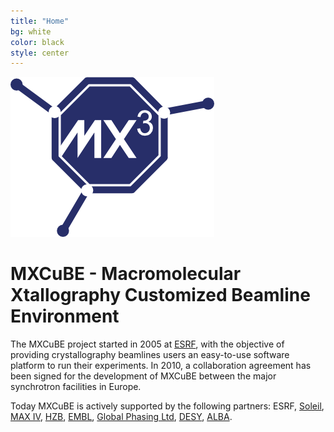 ```yaml
---
title: "Home"
bg: white
color: black
style: center
---
```


![mxcube logo](img/mxcube.png)

# **MXCuBE** - Macromolecular Xtallography Customized Beamline Environment

The MXCuBE project started in 2005 at [ESRF](http://www.esrf.eu),
with the objective of providing crystallography beamlines users
an easy-to-use software platform to run their experiments.
In 2010, a collaboration agreement has been signed for the
development of MXCuBE between the major synchrotron facilities in
Europe. 

Today MXCuBE is actively supported by the following partners: ESRF,
[Soleil](http://www.synchrotron-soleil.fr),
[MAX IV](http://www.maxlab.lu.se/),
[HZB](https://www.helmholtz-berlin.de/),
[EMBL](http://www.embl.org),
[Global Phasing Ltd](http://www.globalphasing.com),
[DESY](http://www.desy.de),
[ALBA](http://www.cells.es).


